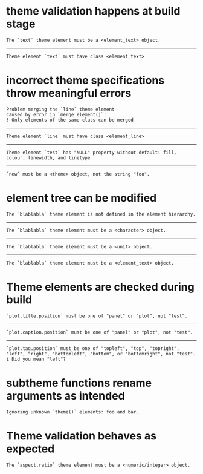 # theme validation happens at build stage

    The `text` theme element must be a <element_text> object.

---

    Theme element `text` must have class <element_text>

# incorrect theme specifications throw meaningful errors

    Problem merging the `line` theme element
    Caused by error in `merge_element()`:
    ! Only elements of the same class can be merged

---

    Theme element `line` must have class <element_line>

---

    Theme element `test` has "NULL" property without default: fill, colour, linewidth, and linetype

---

    `new` must be a <theme> object, not the string "foo".

# element tree can be modified

    The `blablabla` theme element is not defined in the element hierarchy.

---

    The `blablabla` theme element must be a <character> object.

---

    The `blablabla` theme element must be a <unit> object.

---

    The `blablabla` theme element must be a <element_text> object.

# Theme elements are checked during build

    `plot.title.position` must be one of "panel" or "plot", not "test".

---

    `plot.caption.position` must be one of "panel" or "plot", not "test".

---

    `plot.tag.position` must be one of "topleft", "top", "topright", "left", "right", "bottomleft", "bottom", or "bottomright", not "test".
    i Did you mean "left"?

# subtheme functions rename arguments as intended

    Ignoring unknown `theme()` elements: foo and bar.

# Theme validation behaves as expected

    The `aspect.ratio` theme element must be a <numeric/integer> object.

